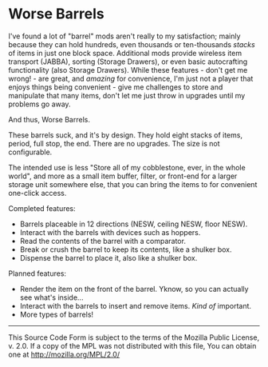 Worse Barrels
=============

I've found a lot of "barrel" mods aren't really to my satisfaction; mainly because they can hold hundreds, even thousands or ten-thousands *stacks* of items in just one block space. Additional mods provide wireless item transport (JABBA), sorting (Storage Drawers), or even basic autocrafting functionality (also Storage Drawers). While these features - don't get me wrong! - are great, and *amazing* for convenience, I'm just not a player that enjoys things being convenient - give me challenges to store and manipulate that many items, don't let me just throw in upgrades until my problems go away.

And thus, Worse Barrels.

These barrels suck, and it's by design. They hold eight stacks of items, period, full stop, the end. There are no upgrades. The size is not configurable.

The intended use is less "Store all of my cobblestone, ever, in the whole world", and more as a small item buffer, filter, or front-end for a larger storage unit somewhere else, that you can bring the items to for convenient one-click access.

Completed features:
* Barrels placeable in 12 directions (NESW, ceiling NESW, floor NESW).
* Interact with the barrels with devices such as hoppers.
* Read the contents of the barrel with a comparator.
* Break or crush the barrel to keep its contents, like a shulker box.
* Dispense the barrel to place it, also like a shulker box.

Planned features:
* Render the item on the front of the barrel. Yknow, so you can actually see what's inside...
* Interact with the barrels to insert and remove items. *Kind of* important.
* More types of barrels!

---

This Source Code Form is subject to the terms of the Mozilla Public License, v. 2.0. If a copy of the MPL was not distributed with this file, You can obtain one at http://mozilla.org/MPL/2.0/